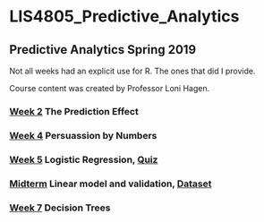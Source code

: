 # LIS4805_Predictive_Analytics

## Predictive Analytics Spring 2019

Not all weeks had an explicit use for R. The ones that did I provide. 

Course content was created by Professor Loni Hagen.

### [Week 2](week2.R) The Prediction Effect

### [Week 4](week4_lab1.R) Persuassion by Numbers

### [Week 5](week5_lab.R) Logistic Regression, [Quiz](logit.R)

### [Midterm](midterm.R) Linear model and validation, [Dataset](College.csv)

### [Week 7](week7_lab.R) Decision Trees
